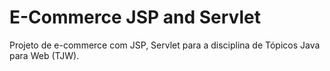 # E-Commerce JSP and Servlet
Projeto de e-commerce com JSP, Servlet para a disciplina de Tópicos Java para Web (TJW).
